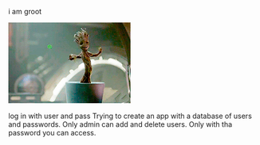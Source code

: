 i am groot

![](source.gif)
                 
                            
log in with user and pass
Trying to create an app with a database of users and passwords.
Only admin can add and delete users.
Only with tha password you can access.
